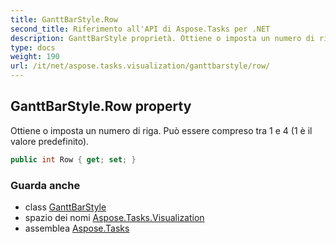```yaml
---
title: GanttBarStyle.Row
second_title: Riferimento all'API di Aspose.Tasks per .NET
description: GanttBarStyle proprietà. Ottiene o imposta un numero di riga.  Può essere compreso tra 1 e 4 1 è il valore predefinito.
type: docs
weight: 190
url: /it/net/aspose.tasks.visualization/ganttbarstyle/row/
---
```

## GanttBarStyle.Row property

Ottiene o imposta un numero di riga.  Può essere compreso tra 1 e 4 (1 è il valore predefinito).

```csharp
public int Row { get; set; }
```

### Guarda anche

* class [GanttBarStyle](../)
* spazio dei nomi [Aspose.Tasks.Visualization](../../ganttbarstyle/)
* assemblea [Aspose.Tasks](../../../)


